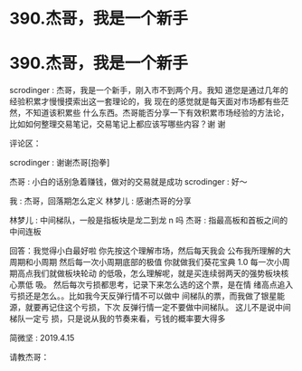 # 390.杰哥，我是一个新手

# 390.杰哥，我是一个新手

scrodinger : 杰哥，我是一个新手，刚入市不到两个月。我知 道您是通过几年的经验积累才慢慢摸索出这一套理论的，我 现在的感觉就是每天面对市场都有些茫然，不知道该积累些 什么东西。杰哥能否分享一下有效积累市场经验的方法论， 比如如何整理交易笔记，交易笔记上都应该写哪些内容？谢 谢

评论区：

scrodinger : 谢谢杰哥[抱拳]

杰哥 : 小白的话别急着赚钱，做对的交易就是成功 scrodinger : 好～

我 : 杰哥，回落期怎么定义 林梦儿 : 感谢杰哥的分享

林梦儿 : 中间梯队，一般是指板块是龙二到龙 n 吗 杰哥 : 指最高板和首板之间的中间连板

回答：我觉得小白最好啦 你先按这个理解市场，然后每天我会 公布我所理解的大周期和小周期 然后每一次小周期底部的极值 你就做我们葵花宝典 1.0 每一次小周期高点我们就做板块轮动 的低吸，怎么理解呢，就是买连续弱两天的强势板块核心票低 吸。 然后每次亏损都思考，记录下来怎么选的这个票，是在情 绪高点追入亏损还是怎么。。比如我今天反弹行情不可以做中 间梯队的票，而我做了银星能源，就要再记住这个亏损，下次 反弹行情一定不要做中间梯队。 这儿不是说中间梯队一定亏 损，只是说从我的节奏来看，亏钱的概率要大得多

简微坚 : 2019.4.15

请教杰哥：